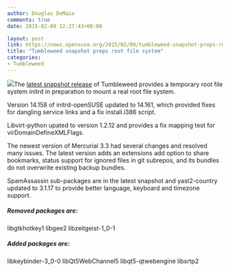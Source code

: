 ```yaml
---
author: Douglas DeMaio
comments: true
date: 2015-02-09 12:27:43+00:00

layout: post
link: https://news.opensuse.org/2015/02/09/tumbleweed-snapshot-preps-root-file-system/
title: "Tumbleweed snapshot preps root file system"
categories:
- Tumbleweed
---
```

![](https://en.opensuse.org/images/c/c1/Tumbleweed.png)The [latest snapshot release](http://lists.opensuse.org/opensuse-factory/2015-02/msg00076.html) of Tumbleweed provides a temporary root file system initrd in preparation to mount a real root file system.

Version 14.158 of initrd-openSUSE updated to 14.161, which provided fixes for dangling service links and a fix install.i386 script.<!-- more -->

Libvirt-python upated to version 1.2.12 and provides a fix mapping test for virDomainDefineXMLFlags.

The newest version of Mercurial 3.3 had several changes and resolved many issues. The latest version adds an extensions add option to share bookmarks, status support for ignored files in git subrepos, and its bundles do not overwrite existing backup bundles.

SpamAssassin sub-packages are in the latest snapshot and yast2-country updated to 3.1.17 to provide better language, keyboard and timezone support.


##### Removed packages are:


libgtkhotkey1
libgee2
libzeitgeist-1_0-1


##### Added packages are:


libkeybinder-3_0-0
libQt5WebChannel5
libqt5-qtwebengine
libsrtp2		
